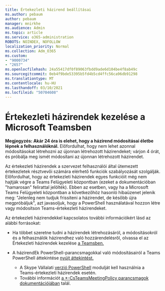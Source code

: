 ```yaml
---
title: Értekezleti házirend beállításai
ms.author: pebaum
author: pebaum
manager: mnirkhe
ms.audience: Admin
ms.topic: article
ms.service: o365-administration
ROBOTS: NOINDEX, NOFOLLOW
localization_priority: Normal
ms.collection: Adm_O365
ms.custom:
- "9000734"
- "2657"
ms.openlocfilehash: 24a55417df0f89063fbdd9ade6d104be4f8ab49c
ms.sourcegitcommit: 0eb4f9bde53395b5fd4b5cd4ffc56ca96db91298
ms.translationtype: MT
ms.contentlocale: hu-HU
ms.lasthandoff: 03/10/2021
ms.locfileid: "50704608"
---
```

# <a name="manage-meeting-policies-in-microsoft-teams"></a>Értekezleti házirendek kezelése a Microsoft Teamsben

**Megjegyzés: Akár 24 óra is elehet, hogy a házirend módosításai életbe lépnek a felhasználóknál.** Előfordulhat, hogy nem lehet azonnal módosításokat létrehozni az újonnan létrehozott házirendeket; várjon 4 órát, és próbálja meg ismét módosítani az újonnan létrehozott házirendet.

Az értekezleti házirendek a szervezet felhasználói által ütemezett értekezletek résztvevői számára elérhető funkciók szabályozását szolgálják. Előfordulhat, hogy az értekezleti házirendek egyes funkcióit még nem hajtják végre a Teams Felügyeleti központban (ezeket a dokumentációban "hamarosan" felirattal jelölték). Ebben az esetben, vagy ha a Microsoft Teams Felügyeleti központban a következőhöz hasonló hibaüzenet jelenik meg: "Jelenleg nem tudjuk frissíteni a házirendet, de később újra megpróbáljuk", azt javasoljuk, hogy a PowerShell használatával hozzon létre vagy módosítson Teams-értekezleti házirendeket. 

Az értekezleti házirendekkel kapcsolatos további információkért lásd az alábbi forrásokat:

- Ha többet szeretne tudni a házirendek létrehozásáról, a módosításokról és a felhasználók házirendhez való hozzárendelésről, olvassa el az Értekezleti házirendek kezelése [a Teamsben.](https://docs.microsoft.com/microsoftteams/meeting-policies-in-teams)

- A házirendEk PowerShell-parancsmagokkal való módosításairól a Teams PowerShell áttekintése [nyújt áttekintést.](https://docs.microsoft.com/microsoftteams/teams-powershell-overview) 
    - A Skype Vállalati [verzió PowerShell](https://docs.microsoft.com/skypeforbusiness/set-up-your-computer-for-windows-powershell/download-and-install-the-skype-for-business-online-connector) modulját kell használnia a Teams-értekezleti házirendek esetén. 
    - További információt [a *-CsTeamsMeetingPolicy parancsmagok dokumentációjában](https://docs.microsoft.com/search/?search=CsTeamsMeetingPolicy&view=skype-ps) talál.

